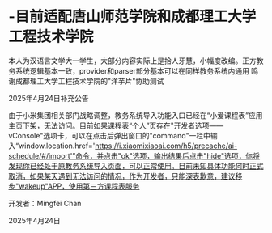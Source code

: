 # -目前适配唐山师范学院和成都理工大学工程技术学院
本人为汉语言文学大一学生，大部分内容实际上是拾人牙慧，小幅度改编。正方教务系统逻辑基本一致，provider和parser部分基本可以在同样教务系统内通用
鸣谢成都理工大学工程技术学院的"洋芋片"协助测试

2025年4月24日补充公告

由于小米集团相关部门战略调整，教务系统导入功能入口已经在“小爱课程表”应用主页下架，无法访问。目前如果课程表“个人”页存在"开发者选项——vConsole"选项卡，可以在点击后弹出窗口的"command"一栏中输入“window.location.href='https://i.xiaomixiaoai.com/h5/precache/ai-schedule/#/import'”命令，并点击"ok"选项，输出结果后点击"hide"选项，你将发现你已经处于原教务系统导入页面，可以正常使用。目前未知具体功能何时正式取消，如果某天遇到无法访问的情况，作为开发者，只能深表歉意，建议移步"wakeup"APP，使用第三方课程表服务

开发者：Mingfei Chan

2025年4月24日
